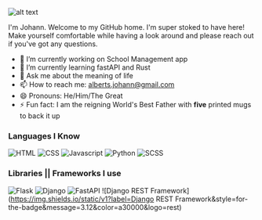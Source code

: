 ![alt text](https://media.giphy.com/media/cLB6YgcOiYmKRZqk8Z/giphy.gif "Hello there")

I'm Johann. Welcome to my GitHub home. I'm super stoked to have here! Make yourself comfortable while having a look around and please reach out if you've got any questions.

- 🔭 I’m currently working on School Management app
- 🌱 I’m currently learning fastAPI and Rust
- 💬 Ask me about the meaning of life
- 📫 How to reach me: alberts.johann@gmail.com
- 😄 Pronouns: He/Him/The Great
- ⚡ Fun fact: I am the reigning World's Best Father with **five** printed mugs to back it up

### Languages I Know

![HTML](https://img.shields.io/static/v1?label=HTML&message=5&color=E34F26&style=for-the-badge&logo=html5)
![CSS](https://img.shields.io/static/v1?label=CSS&message=3&color=1572B6&style=for-the-badge&logo=css3)
![Javascript](https://img.shields.io/static/v1?label=JavaScript&message=ES8&style=for-the-badge&color=F7DF1E&logo=JavaScript)
![Python](https://img.shields.io/static/v1?label=Python&style=for-the-badge&message=3&color=3776AB&logo=PYTHON)
![SCSS](https://img.shields.io/static/v1?label=sass&style=for-the-badge&message=👍&color=CC6699&logo=sass)

### Libraries || Frameworks I use

![Flask](https://img.shields.io/static/v1?label=Flask&style=for-the-badge&message=1.1.2&color=181717&logo=flask)
![Django](https://img.shields.io/static/v1?label=Django&style=for-the-badge&message=3.1&color=092E20&logo=django)
![FastAPI](https://img.shields.io/static/v1?label=Flask&style=for-the-badge&message=0.6&color=009485&logo=fastapi)
![Django REST Framework](https://img.shields.io/static/v1?label=Django REST Framework&style=for-the-badge&message=3.12&color=a30000&logo=rest)
